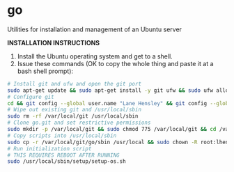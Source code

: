 # go
Utilities for installation and management of an Ubuntu server

**INSTALLATION INSTRUCTIONS**

1.	Install the Ubuntu operating system and get to a shell.
2.	Issue these commands (OK to copy the whole thing and paste it at a bash shell prompt):
```bash
# Install git and ufw and open the git port
sudo apt-get update && sudo apt-get install -y git ufw && sudo ufw allow git
# Configure git
cd && git config --global user.name "Lane Hensley" && git config --global user.email "lane.hensley@alumni.duke.edu" && git config --global credential.helper store && git config --global credential.helper cache && git config --global credential.helper 'cache --timeout=600'
# Wipe out existing git and /usr/local/sbin
sudo rm -rf /var/local/git /usr/local/sbin
# Clone go.git and set restrictive permissions
sudo mkdir -p /var/local/git && sudo chmod 775 /var/local/git && cd /var/local/git && sudo git clone https://github.com/lhensley/go.git && sudo chmod -R 400 /var/local/git && cd
# Copy scripts into /usr/local/sbin
sudo cp -r /var/local/git/go/sbin /usr/local && sudo chown -R root:lhensley /usr/local/sbin && sudo find /usr/local/sbin -type d -print0 | sudo xargs -0 chmod 750 && sudo find /usr/local/sbin -type f -print0 | sudo xargs -0 chmod 440 && sudo chmod -R 400 /usr/local/sbin/setup/configs && sudo chmod 540 /usr/local/sbin/*.sh /usr/local/sbin/setup/*.sh /usr/local/sbin/*.py /usr/local/sbin/ccextractor
# Run initialization script
# THIS REQUIRES REBOOT AFTER RUNNING
sudo /usr/local/sbin/setup/setup-os.sh
```
